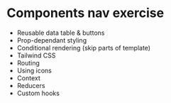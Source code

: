 # Components nav exercise
- Reusable data table & buttons
- Prop-dependant styling
- Conditional rendering (skip parts of template)
- Tailwind CSS
- Routing
- Using icons
- Context
- Reducers
- Custom hooks
